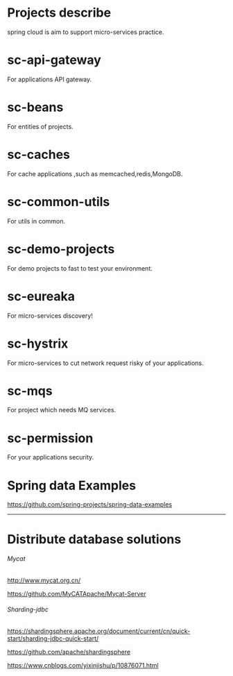 # Projects describe

spring cloud is aim to support micro-services practice.

# sc-api-gateway

For applications API gateway.

# sc-beans

For entities of projects.

# sc-caches

For cache applications ,such as memcached,redis,MongoDB.

# sc-common-utils

For utils in common.

# sc-demo-projects

For demo projects to fast to test your environment.

# sc-eureaka

For  micro-services discovery!

# sc-hystrix

For  micro-services to cut network request risky of your applications.

# sc-mqs

For project which needs MQ services.

# sc-permission

For your applications security.


# Spring data Examples

https://github.com/spring-projects/spring-data-examples

*******************************************


# Distribute database solutions

###### Mycat   
http://www.mycat.org.cn/ 

https://github.com/MyCATApache/Mycat-Server

###### Sharding-jdbc

https://shardingsphere.apache.org/document/current/cn/quick-start/sharding-jdbc-quick-start/

https://github.com/apache/shardingsphere

https://www.cnblogs.com/yixinjishu/p/10876071.html